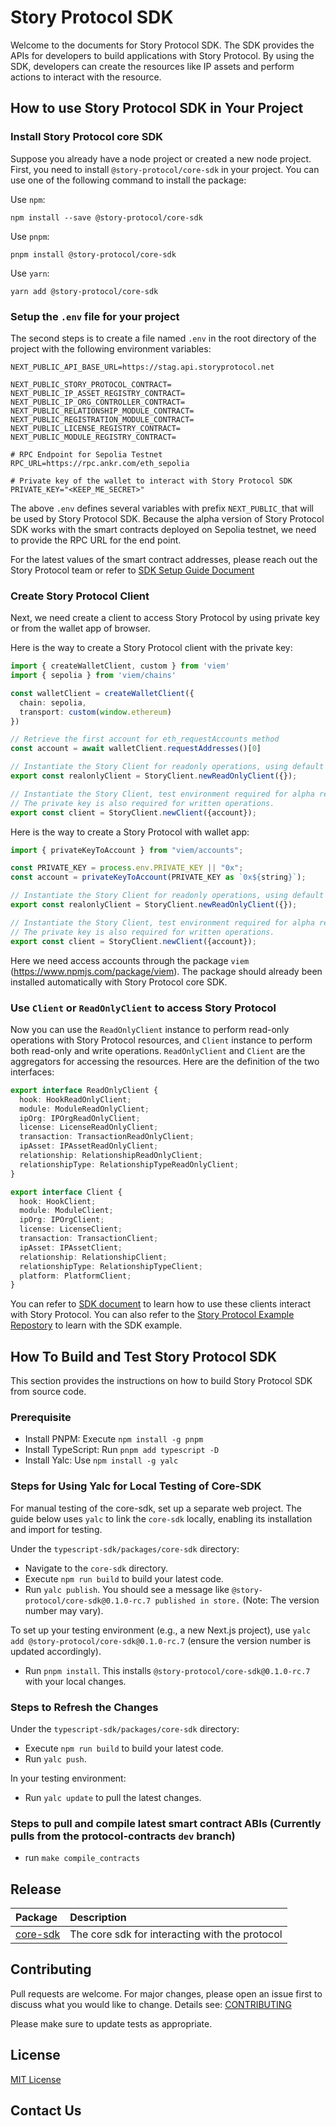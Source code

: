 # Story Protocol SDK

Welcome to the documents for Story Protocol SDK. The SDK provides the APIs for developers to build applications with Story Protocol. By using the SDK, developers can create the resources like IP assets and perform actions to interact with the resource.

## How to use Story Protocol SDK in Your Project

### Install Story Protocol core SDK
Suppose you already have a node project or created a new node project. First, you need to install `@story-protocol/core-sdk` in your project. You can use one of the following command to install the package:

Use `npm`:
```
npm install --save @story-protocol/core-sdk
```

Use `pnpm`:
```
pnpm install @story-protocol/core-sdk
```

Use `yarn`:
```
yarn add @story-protocol/core-sdk
```

### Setup the `.env` file for your project

The second steps is to create a file named `.env` in the root directory of the project with the following environment variables:

```
NEXT_PUBLIC_API_BASE_URL=https://stag.api.storyprotocol.net

NEXT_PUBLIC_STORY_PROTOCOL_CONTRACT=
NEXT_PUBLIC_IP_ASSET_REGISTRY_CONTRACT=
NEXT_PUBLIC_IP_ORG_CONTROLLER_CONTRACT=
NEXT_PUBLIC_RELATIONSHIP_MODULE_CONTRACT=
NEXT_PUBLIC_REGISTRATION_MODULE_CONTRACT=
NEXT_PUBLIC_LICENSE_REGISTRY_CONTRACT=
NEXT_PUBLIC_MODULE_REGISTRY_CONTRACT=

# RPC Endpoint for Sepolia Testnet
RPC_URL=https://rpc.ankr.com/eth_sepolia

# Private key of the wallet to interact with Story Protocol SDK
PRIVATE_KEY="<KEEP_ME_SECRET>"
```

The above `.env` defines several variables with prefix `NEXT_PUBLIC_`that will be used by Story Protocol SDK. Because the alpha version of Story Protocol SDK works with the smart contracts deployed on Sepolia testnet, we need to provide the RPC URL for the end point.

For the latest values of the smart contract addresses, please reach out the Story Protocol team or refer to [SDK Setup Guide Document](https://docs.storyprotocol.xyz/docs/setup)

### Create Story Protocol Client

Next, we need create a client to access Story Protocol by using private key or from the wallet app of browser.

Here is the way to create a Story Protocol client with the private key:

```typescript
import { createWalletClient, custom } from 'viem'
import { sepolia } from 'viem/chains'

const walletClient = createWalletClient({
  chain: sepolia,
  transport: custom(window.ethereum)
})

// Retrieve the first account for eth_requestAccounts method
const account = await walletClient.requestAddresses()[0]

// Instantiate the Story Client for readonly operations, using default 
export const realonlyClient = StoryClient.newReadOnlyClient({});

// Instantiate the Story Client, test environment required for alpha release.
// The private key is also required for written operations.
export const client = StoryClient.newClient({account});
```

Here is the way to create a Story Protocol with wallet app:

```typescript
import { privateKeyToAccount } from "viem/accounts";

const PRIVATE_KEY = process.env.PRIVATE_KEY || "0x";
const account = privateKeyToAccount(PRIVATE_KEY as `0x${string}`);

// Instantiate the Story Client for readonly operations, using default 
export const realonlyClient = StoryClient.newReadOnlyClient({});

// Instantiate the Story Client, test environment required for alpha release.
// The private key is also required for written operations.
export const client = StoryClient.newClient({account});
```

Here we need access accounts through the package `viem` (https://www.npmjs.com/package/viem). The package should already been installed automatically with Story Protocol core SDK.


### Use `Client` or `ReadOnlyClient` to access Story Protocol

Now you can use the `ReadOnlyClient` instance to perform read-only operations with Story Protocol resources, and `Client` instance to perform both read-only and write operations. `ReadOnlyClient` and `Client` are the aggregators for accessing the resources. Here are the definition of the two interfaces:

```Typescript
export interface ReadOnlyClient {
  hook: HookReadOnlyClient;
  module: ModuleReadOnlyClient;
  ipOrg: IPOrgReadOnlyClient;
  license: LicenseReadOnlyClient;
  transaction: TransactionReadOnlyClient;
  ipAsset: IPAssetReadOnlyClient;
  relationship: RelationshipReadOnlyClient;
  relationshipType: RelationshipTypeReadOnlyClient;
}

export interface Client {
  hook: HookClient;
  module: ModuleClient;
  ipOrg: IPOrgClient;
  license: LicenseClient;
  transaction: TransactionClient;
  ipAsset: IPAssetClient;
  relationship: RelationshipClient;
  relationshipType: RelationshipTypeClient;
  platform: PlatformClient;
}
```

You can refer to [SDK document](https://docs.storyprotocol.xyz/docs/overview-1) to learn how to use these clients interact with Story Protocol. You can also refer to the [Story Protocol Example Repostory](https://github.com/storyprotocol/my-story-protocol-example/) to learn with the SDK example.

## How To Build and Test Story Protocol SDK

This section provides the instructions on how to build Story Protocol SDK from source code.

### Prerequisite

* Install PNPM: Execute `npm install -g pnpm`
* Install TypeScript: Run `pnpm add typescript -D`
* Install Yalc: Use `npm install -g yalc`

### Steps for Using Yalc for Local Testing of Core-SDK
For manual testing of the core-sdk, set up a separate web project. The guide below uses `yalc` to link the `core-sdk` locally, enabling its installation and import for testing.

Under the `typescript-sdk/packages/core-sdk` directory:
* Navigate to the `core-sdk` directory.
* Execute `npm run build` to build your latest code.
* Run `yalc publish`. You should see a message like `@story-protocol/core-sdk@0.1.0-rc.7 published in store.` (Note: The version number may vary).

To set up your testing environment (e.g., a new Next.js project), use `yalc add @story-protocol/core-sdk@0.1.0-rc.7` (ensure the version number is updated accordingly).
* Run `pnpm install`. This installs `@story-protocol/core-sdk@0.1.0-rc.7` with your local changes.

### Steps to Refresh the Changes
Under the `typescript-sdk/packages/core-sdk` directory:
* Execute `npm run build` to build your latest code.
* Run `yalc push`.

In your testing environment:
* Run `yalc update` to pull the latest changes.

### Steps to pull and compile latest smart contract ABIs (Currently pulls from the protocol-contracts `dev` branch)
* run `make compile_contracts`

## Release

| Package                         | Description                                    |
| :------------------------------ | :--------------------------------------------- |
| [core-sdk](./packages/core-sdk) | The core sdk for interacting with the protocol |

## Contributing

Pull requests are welcome. For major changes, please open an issue first
to discuss what you would like to change. Details see: [CONTRIBUTING](/CONTRIBUTING.md)

Please make sure to update tests as appropriate.

## License

[MIT License](/LICENSE.md)

## Contact Us

